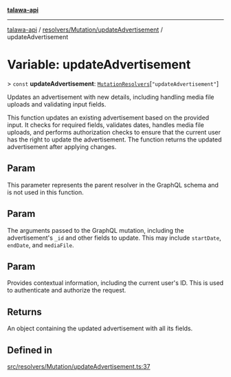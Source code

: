 [**talawa-api**](../../../../README.md)

***

[talawa-api](../../../../modules.md) / [resolvers/Mutation/updateAdvertisement](../README.md) / updateAdvertisement

# Variable: updateAdvertisement

\> `const` **updateAdvertisement**: [`MutationResolvers`](../../../../types/generatedGraphQLTypes/type-aliases/MutationResolvers.md)\[`"updateAdvertisement"`\]

Updates an advertisement with new details, including handling media file uploads and validating input fields.

This function updates an existing advertisement based on the provided input. It checks for required fields, validates dates, handles media file uploads, and performs authorization checks to ensure that the current user has the right to update the advertisement. The function returns the updated advertisement after applying changes.

## Param

This parameter represents the parent resolver in the GraphQL schema and is not used in this function.

## Param

The arguments passed to the GraphQL mutation, including the advertisement's `_id` and other fields to update. This may include `startDate`, `endDate`, and `mediaFile`.

## Param

Provides contextual information, including the current user's ID. This is used to authenticate and authorize the request.

## Returns

An object containing the updated advertisement with all its fields.

## Defined in

[src/resolvers/Mutation/updateAdvertisement.ts:37](https://github.com/PalisadoesFoundation/talawa-api/blob/832d310bae30bd8cb45fb1b44f62dd776dccc52f/src/resolvers/Mutation/updateAdvertisement.ts#L37)
